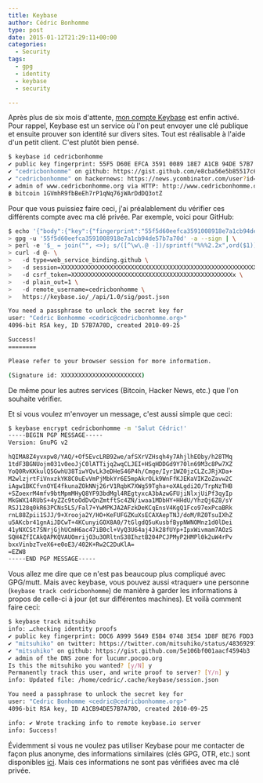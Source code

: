 ```yaml
---
title: Keybase
author: Cédric Bonhomme
type: post
date: 2015-01-12T21:29:11+00:00
categories:
  - Security
tags:
  - gpg
  - identity
  - keybase
  - security

---
```

Après plus de six mois d'attente, [mon compte Keybase][1] est enfin activé.
Pour rappel, Keybase est un service où l'on peut envoyer une clé publique et
ensuite prouver son identité sur divers sites.
Tout est réalisable à l'aide d'un petit client. C'est plutôt bien pensé.

```bash
$ keybase id cedricbonhomme
✔ public key fingerprint: 55F5 D60E EFCA 3591 0089 18E7 A1CB 94DE 57B7 A70D
✔ "cedricbonhomme" on github: https://gist.github.com/e8cba56e5b85517c6758
✔ "cedricbonhomme" on hackernews: https://news.ycombinator.com/user?id=cedricbonhomme
✔ admin of www.cedricbonhomme.org via HTTP: http://www.cedricbonhomme.org/keybase.txt
฿ bitcoin 1GVmhR9fbBeEh7rP1qNq76jWArDdDQ3otZ
```

Pour que vous puissiez faire ceci, j'ai préalablement du vérifier ces différents
compte avec ma clé privée. Par exemple, voici pour GitHub:

```bash
$ echo '{"body":{"key":{"fingerprint":"55f5d60eefca3591008918e7a1cb94de57b7a70d","host":"keybase.io","key_id":"a1cb94de57b7a70d","kid":"XXXXXXXXXXXXXXXXXXXXX","uid":"XXXXXXXXXXXXXX","username":"cedricbonhomme"},"service":{"name":"github","username":"cedricbonhomme"},"type":"web_service_binding","version":1},"ctime":1421089840,"expire_in":157680000,"prev":"XXXXXXXXXXXXXXXXXXXXXXXXXXXX","seqno":2,"tag":"signature"}' | \
> gpg -u '55f5d60eefca3591008918e7a1cb94de57b7a70d' -a --sign | \
> perl -e '$_ = join("", <>); s/([^\w\.@ -])/sprintf("%%%2.2x",ord($1))/eg; s/ /+/g; print("sig=", $_)' | \
> curl -d @- \
>   -d type=web_service_binding.github \
>   -d session=XXXXXXXXXXXXXXXXXXXXXXXXXXXXXXXXXXXXXXXXXXXXXXXXXXXXXXXXXXXXXXXXXXXXx \
>   -d csrf_token=XXXXXXXXXXXXXXXXXXXXXXXXXXXXXXXXXXXXXXXXXXXXXXx \
>   -d plain_out=1 \
>   -d remote_username=cedricbonhomme \
>   https://keybase.io/_/api/1.0/sig/post.json

You need a passphrase to unlock the secret key for
user: "Cedric Bonhomme <cedric@cedricbonhomme.org>"
4096-bit RSA key, ID 57B7A70D, created 2010-09-25

Success!
========

Please refer to your browser session for more information.

(Signature id: XXXXXXXXXXXXXXXXXXXXXXX)
```

De même pour les autres services (Bitcoin, Hacker News, etc.) que l'on souhaite
vérifier.

Et si vous voulez m'envoyer un message, c'est aussi simple que ceci:

```bash
$ keybase encrypt cedricbonhomme -m 'Salut Cédric!'
-----BEGIN PGP MESSAGE-----
Version: GnuPG v2

hQIMA8Z4yvxpw8/YAQ/+Of5EvcLRB92we/afSXrVZHsqh4y7AhjlhEOby/h28TMq
1tdF3BGNUojm031v0eoJjC0lATTijq2wqCLJEI+HSqHDDGd9Y70ln69M3c8Pw7XZ
YoQ0RvKKkulQ5GwhU38TiwYQvLk3eDHeS46P4h/Cmge/Iyr1WZ0jzCLZcJRjXDa+
M2wlzjrtFiVnxzkYK8C0uEvVmPjMbkYr6E5mpAkrOLk9WnFfKJEKaVIKZoZavw2C
iAgw1BKCfvnOYE4fkunaZOkNNj26rV1RqbK7XWg59Tgha+oXALgdi2O/TrpNzTHB
+SZoexrM4mfv9btMpmMHyQ8YF93bdMgl4REgtyxcA3bAzwGFUjiNlxjUiPf3qyIp
MkGWX14RUbS+4yZZc9toOdDvQnZmtftSc4ZN/iwaa1MDbHY+HHdU/YhzQj6Z8/sY
RSJ128q0kR63PCNs5LS/Fal7+YwMPKJA2AFzkDeKCqEnsV4KgQ1Fco97exPcaBRk
rnL88Zpii1SJJ/9+Xrooja2Y/HO+KeFUFGZKuXsECAXAepTNJ/doM/RZ0TsuIXhZ
u5AKcbr41gnAiJDCwT+4KCunyiGOX8A0/7tGlgdQ5uKusbfBypNWNOMnz1d0lDei
41yNXCSt7SNrjGjhUCmH6ac47iB0cl+VyQ3U64aj4Jk28fUYp+IpxWivmam7AOzS
SQH4ZfICAkQAPKQVAUOmrijO3u3ORltnS38IhztB204PCJPMyP2HMPl0k2uW4rPv
bxxVinbzTveX6+e0oE3/402K+Rw2C2DuKlA=
=EZW8
-----END PGP MESSAGE-----
```

Vous allez me dire que ce n'est pas beaucoup plus compliqué avec GPG/mutt.
Mais avec keybase, vous pouvez aussi «traquer» une personne
(`keybase track cedricbonhomme`) de manière à garder les informations à propos
de celle-ci à jour (et sur différentes machines). Et voilà comment faire ceci:

```bash
$ keybase track mitsuhiko
info: …checking identity proofs
✔ public key fingerprint: D0C6 A999 5649 E5B4 0748 3E54 1D8F BE76 FDD3 E6F2
✔ "mitsuhiko" on twitter: https://twitter.com/mitsuhiko/status/483692975814635520
✔ "mitsuhiko" on github: https://gist.github.com/5e106bf001aacf4594b3
✔ admin of the DNS zone for lucumr.pocoo.org
Is this the mitsuhiko you wanted? [y/N] y
Permanently track this user, and write proof to server? [Y/n] y
info: Updated file: /home/cedric/.cache/keybase/session.json

You need a passphrase to unlock the secret key for
user: "Cedric Bonhomme <cedric@cedricbonhomme.org>"
4096-bit RSA key, ID A1CB94DE57B7A70D, created 2010-09-25

info: ✔ Wrote tracking info to remote keybase.io server
info: Success!
```

Évidemment si vous ne voulez pas utiliser Keybase pour me contacter de façon
plus anonyme, des informations similaires (clés GPG, OTR, etc.) sont disponibles
[ici][2]. Mais ces informations ne sont pas vérifiées avec ma clé privée.

 [1]: https://keybase.io/cedricbonhomme
 [2]: https://wiki.cedricbonhomme.org/contact#contact
